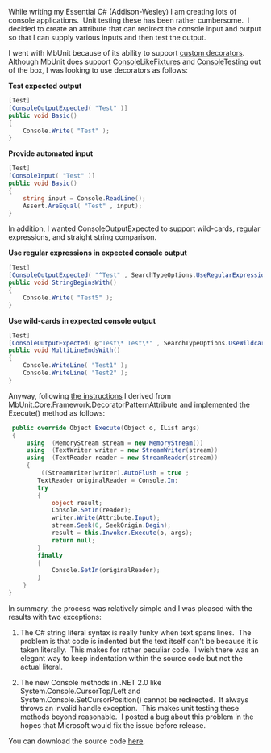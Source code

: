 

While writing my Essential C# (Addison-Wesley) I am creating lots of console applications.  Unit testing these has been rather cumbersome.  I decided to create an attribute that can redirect the console input and output so that I can supply various inputs and then test the output.

I went with MbUnit because of its ability to support [custom decorators](https://www.testdriven.net/wiki/default.aspx/MyWiki.ExtendingMbUnitWithYourTestDecorator).  Although MbUnit does support [ConsoleLikeFixtures](https://www.testdriven.net/wiki/default.aspx/MyWiki.ConsoleLikeFixture) and [ConsoleTesting](https://www.testdriven.net/wiki/default.aspx/MyWiki.TestingConsoleApplication) out of the box, I was looking to use decorators as follows:

**Test expected output**
```csharp
[Test] 
[ConsoleOutputExpected( "Test" )]  
public void Basic() 
{ 
    Console.Write( "Test" ); 
}
```

 **Provide automated input** 
```csharp
[Test] 
[ConsoleInput( "Test" )]  
public void Basic() 
{  
    string input = Console.ReadLine(); 
    Assert.AreEqual( "Test" , input); 
}
```

In addition, I wanted  ConsoleOutputExpected  to support wild-cards, regular expressions, and straight string comparison.

 **Use regular expressions in expected console output** 
```csharp
[Test] 
[ConsoleOutputExpected( "^Test" , SearchTypeOptions.UseRegularExpressions)]  
public void StringBeginsWith() 
{ 
    Console.Write( "Test5" ); 
}
```

 **Use wild-cards in expected console output** 
```csharp
[Test] 
[ConsoleOutputExpected( @"Test\* Test\*" , SearchTypeOptions.UseWildcards)]  
public void MultiLineEndsWith() 
{ 
    Console.WriteLine( "Test1" ); 
    Console.WriteLine( "Test2" ); 
}
```
Anyway, following [the instructions](https://www.testdriven.net/wiki/default.aspx/MyWiki.ExtendingMbUnitWithYourTestDecorator) I derived from  MbUnit.Core.Framework.DecoratorPatternAttribute  and implemented the Execute() method as follows:
```csharp
 public override Object Execute(Object o, IList args) 
 {  
     using  (MemoryStream stream = new MemoryStream())  
     using  (TextWriter writer = new StreamWriter(stream))  
     using  (TextReader reader = new StreamReader(stream)) 
     { 
         ((StreamWriter)writer).AutoFlush = true ;
        TextReader originalReader = Console.In;
        try  
        {  
            object result;
            Console.SetIn(reader);
            writer.Write(Attribute.Input);
            stream.Seek(0, SeekOrigin.Begin); 
            result = this.Invoker.Execute(o, args);  
            return null; 
        }  
        finally  
        { 
            Console.SetIn(originalReader); 
        } 
    } 
}
```
 In summary, the process was relatively simple and I was pleased with the results with two exceptions: 

1. The C# string literal syntax is really funky when text spans lines.  The problem is that code is indented but the text itself can't be because it is taken literally.  This makes for rather peculiar code.  I wish there was an elegant way to keep indentation within the source code but not the actual literal. 
    
2. The new Console methods in .NET 2.0 like  System.Console.CursorTop/Left  and  System.Console.SetCursorPosition()  cannot be redirected.  It always throws an invalid handle exception.  This makes unit testing these methods beyond reasonable.  I posted a bug about this problem in the hopes that Microsoft would fix the issue before release.
    

You can download the source code [here](https://intellitect.com/wp-content/uploads/binary/ConsoleInputOutputRedirectAttribute.zip). 
